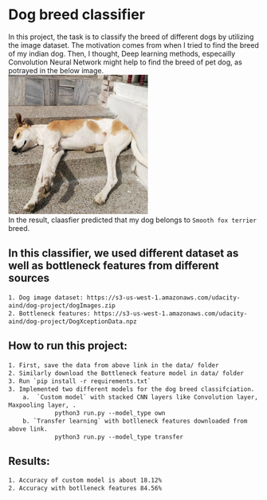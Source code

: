 # Dog breed classifier
In this project, the task is to classify the breed of different dogs by utilizing the image dataset. The motivation comes from when I tried to find the breed of my indian dog. Then, I thought, Deep learning methods, especailly Convolution Neural Network might help to find the breed of pet dog, as potrayed in the below image.  
<img src="https://github.com/KokilaJamwal/dog-breed-classifier/blob/main/data/mydog.jpeg" width="280" height="280">  
In the result, claasfier predicted that my dog belongs to `Smooth fox terrier` breed.

## In this classifier, we used different dataset as well  as bottleneck features from different sources  
    1. Dog image dataset: https://s3-us-west-1.amazonaws.com/udacity-aind/dog-project/dogImages.zip  
    2. Bottleneck features: https://s3-us-west-1.amazonaws.com/udacity-aind/dog-project/DogXceptionData.npz 
## How to run this project: 
    1. First, save the data from above link in the data/ folder 
    2. Similarly download the Bottleneck feature model in data/ folder 
    3. Run `pip install -r requirements.txt`
    3. Implemented two different models for the dog breed classifciation.   
        a.  `Custom model` with stacked CNN layers like Convolution layer, Maxpooling layer, . 
                 python3 run.py --model_type own 
        b. `Transfer learning` with botlleneck features downloaded from above link.    
                 python3 run.py --model_type transfer 
## Results: 
    1. Accuracy of custom model is about 18.12% 
    2. Accuracy with botlleneck features 84.56%
        
    


    


